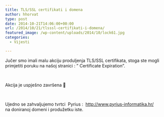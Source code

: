 ```yaml
---
title: TLS/SSL certifikati i domena
author: hhorvat
type: post
date: 2014-10-21T14:06:00+00:00
url: /2014/10/21/tlsssl-certifikati-i-domena/
featured_image: /wp-content/uploads/2014/10/lock61.jpg
categories:
  - Vijesti

---
```

Jučer smo imali malu akciju produljenja TLS/SSL certifikata, stoga ste mogli primjetiti poruku na našoj stranici : &#8221; Certificate Expiration&#8221;.

&nbsp;

Akcija je uspješno završena 🙂

&nbsp;

Ujedno se zahvaljujemo tvrtci  Pyrius :  <http://www.pyrius-informatika.hr/>  na doniranoj domeni i produžetku iste.